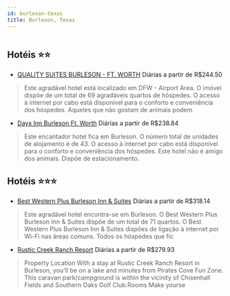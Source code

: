 ```yaml
---
id: burleson-texas
title: Burleson, Texas
---
```


<center><img src="http://image1.urlforimages.com/Images/1000258/$Original/1016847431_600X400.JPG" alt="" /></center>


## Hotéis ⭐️⭐️

-    [QUALITY SUITES BURLESON - FT. WORTH](https://www.hurb.com/aud/https://www.hurb.com/hoteis/burleson/quality-suites-burleson-ft-worth-JNP-JP017850?cmp=18055) Diárias a partir de R$244.50
   > Este agradável hotel está localizado em DFW - Airport Area. O imóvel dispõe de um total de 69 agradáveis quartos de hóspedes. O acesso à internet por cabo está disponível para o conforto e conveniência dos hóspedes. Aqueles que não gostam de animais podem
-    [Days Inn Burleson Ft. Worth](https://www.hurb.com/aud/https://www.hurb.com/hoteis/burleson/days-inn-burleson-ft-worth-JNP-JP234453?cmp=18055) Diárias a partir de R$238.84
   > Este encantador hotel fica em Burleson. O número total de unidades de alojamento é de 43. O acesso à internet por cabo está disponível para o conforto e conveniência dos hóspedes. Este hotel não é amigo dos animais. Dispõe de estacionamento. 

## Hotéis ⭐️⭐️⭐️

-    [Best Western Plus Burleson Inn & Suites](https://www.hurb.com/aud/https://www.hurb.com/hoteis/burleson/best-western-plus-burleson-inn-suites-JNP-JP779590?cmp=18055) Diárias a partir de R$318.14
   > Este agradável hotel encontra-se em Burleson. O Best Western Plus Burleson Inn &amp; Suites dispõe de um total de 71 quartos. O Best Western Plus Burleson Inn &amp; Suites dispões de ligação à internet por Wi-Fi nas áreas comuns. Todos os hóspedes que fic
-    [Rustic Creek Ranch Resort](https://www.hurb.com/aud/https://www.hurb.com/hoteis/burleson/rustic-creek-ranch-resort-JNP-JP918072?cmp=18055) Diárias a partir de R$279.93
   > Property Location With a stay at Rustic Creek Ranch Resort in Burleson, you&apos;ll be on a lake and minutes from Pirates Cove Fun Zone. This caravan park/campground is within the vicinity of Chisenhall Fields and Southern Oaks Golf Club.Rooms Make yourse
